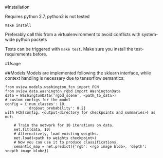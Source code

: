#Installation

Requires python 2.7, python3 is not tested

    make install

Preferably call this from a virtualenvironment to avoid conflicts with system-wide python packets

Tests can be triggered with `make test`. Make sure you install the test-requirements before.

#Usage

##Models
Models are implemented following the sklearn interface, while context handling is necessary due to tensorflow semantics:

    from xview.models.washington_fcn import FCN
    from xview.data.washington_rgbd import WashingtonData
    data = WashingtonData('rgbd_scene', <path_to_data>)
    # custom configs for the model
    config = {'num_classes': 10,
              'dropout_probability': 0.2}
    with FCN(config, <output-directory for checkpoints and summaries>) as net:
        
        # Train the network for 10 iterations on data.
        net.fit(data, 10)
        # Alternatively, load existing weigths.
        net.load(<path to weights checkpoint>)
        # Now you can use it to produce classifications.
        semantic_map = net.predict({'rgb': <rgb image blob>, 'depth': <depth image blob>})

